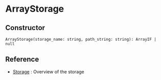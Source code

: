 # ArrayStorage

## Constructor
````
ArrayStorage(storage_name: string, path_string: string): ArrayIF | null
````

## Reference
* [Storage](https://github.com/steelwheels/KiwiScript/blob/master/KiwiLibrary/Document/Function/Thread.md) : Overview of the storage

